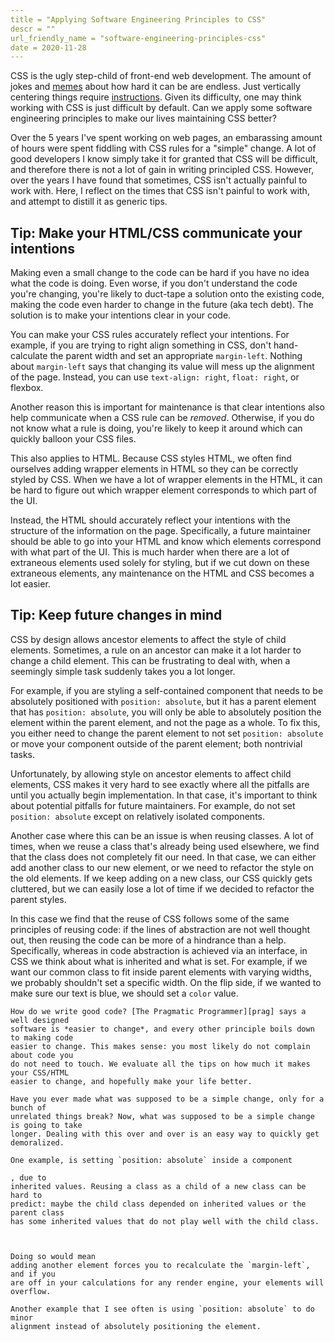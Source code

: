 ```yaml
---
title = "Applying Software Engineering Principles to CSS"
descr = ""
url_friendly_name = "software-engineering-principles-css"
date = 2020-11-28
---
```


CSS is the ugly step-child of front-end web development. The amount of jokes
and [memes][reddit] about how hard it can be are endless. Just vertically centering
things require [instructions][instructions]. Given its difficulty, one may think
working with CSS is just difficult by default. Can we apply some software engineering
principles to make our lives maintaining CSS better?

Over the 5 years I've spent working on web pages, an embarassing amount of hours
were spent fiddling with CSS rules for a "simple" change. A lot of good developers I
know simply take it for granted that CSS will be difficult, and therefore there is not
a lot of gain in writing principled CSS. However, over the years I have found that
sometimes, CSS isn't actually painful to work with. Here, I reflect on the
times that CSS isn't painful to work with, and attempt to distill it as generic
tips.

## Tip: Make your HTML/CSS communicate your intentions

Making even a small change to the code can be hard if you have no idea what the
code is doing. Even worse, if you don't understand the code you're changing,
you're likely to duct-tape a solution onto the existing code, making the code
even harder to change in the future (aka tech debt). The solution is to make
your intentions clear in your code.

You can make your CSS rules accurately reflect your intentions. For example,
if you are trying to right align something in CSS, don't hand-calculate the
parent width and set an appropriate `margin-left`. Nothing about `margin-left` says
that changing its value will mess up the alignment of the page. Instead, you can use
`text-align: right`, `float: right`, or flexbox.

Another reason this is important for maintenance is that clear intentions also help
communicate when a CSS rule can be *removed*. Otherwise, if you do not know what
a rule is doing, you're likely to keep it around which can quickly balloon your
CSS files.

This also applies to HTML. Because CSS styles HTML, we often find ourselves
adding wrapper elements in HTML so they can be correctly styled by CSS.
When we have a lot of wrapper elements in the HTML, it can be hard to figure
out which wrapper element corresponds to which part of the UI.

Instead, the HTML should accurately reflect your intentions with the structure
of the information on the page. Specifically, a future maintainer should be able
to go into your HTML and know which elements correspond with what part of the UI.
This is much harder when there are a lot of extraneous elements used solely for
styling, but if we cut down on these extraneous elements, any maintenance
on the HTML and CSS becomes a lot easier.

## Tip: Keep future changes in mind

CSS by design allows ancestor elements to affect the style of child elements.
Sometimes, a rule on an ancestor can make it a lot harder to change a child
element. This can be frustrating to deal with, when a seemingly simple task
suddenly takes you a lot longer.

For example, if you are styling a self-contained component that needs to
be absolutely positioned with `position: absolute`, but it has a parent element
that has `position: absolute`, you will only be able to absolutely position
the element within the parent element, and not the page as a whole. To fix this,
you either need to change the parent element to not set `position: absolute` or
move your component outside of the parent element; both nontrivial tasks.

Unfortunately, by allowing style on ancestor elements to affect child elements,
CSS makes it very hard to see exactly where all the pitfalls are until you
actually begin implementation. In that case, it's important to think about
potential pitfalls for future maintainers. For example, do not set
`position: absolute` except on relatively isolated components.

Another case where this can be an issue is when reusing classes. A lot of times,
when we reuse a class that's already being used elsewhere, we find that the
class does not completely fit our need. In that case, we can either add another
class to our new element, or we need to refactor the style on the old elements.
If we keep adding on a new class, our CSS quickly gets cluttered, but we can easily
lose a lot of time if we decided to refactor the parent styles.

In this case we find that the reuse of CSS follows some of the same principles
of reusing code: if the lines of abstraction are not well thought out, then
reusing the code can be more of a hindrance than a help. Specifically, whereas
in code abstraction is achieved via an interface, in CSS we think about what is
inherited and what is set. For example, if we want our common class to fit
inside parent elements with varying widths, we probably shouldn't set a specific
width. On the flip side, if we wanted to make sure our text is blue, we should
set a `color` value.

```
How do we write good code? [The Pragmatic Programmer][prag] says a well designed
software is *easier to change*, and every other principle boils down to making code
easier to change. This makes sense: you most likely do not complain about code you
do not need to touch. We evaluate all the tips on how much it makes your CSS/HTML
easier to change, and hopefully make your life better.

Have you ever made what was supposed to be a simple change, only for a bunch of
unrelated things break? Now, what was supposed to be a simple change is going to take
longer. Dealing with this over and over is an easy way to quickly get demoralized.

One example, is setting `position: absolute` inside a component

, due to
inherited values. Reusing a class as a child of a new class can be hard to
predict: maybe the child class depended on inherited values or the parent class
has some inherited values that do not play well with the child class.



Doing so would mean
adding another element forces you to recalculate the `margin-left`, and if you
are off in your calculations for any render engine, your elements will overflow.

Another example that I see often is using `position: absolute` to do minor
alignment instead of absolutely positioning the element. 
```


[instructions]: http://howtocenterincss.com/
[reddit]: https://www.reddit.com/r/ProgrammerHumor/comments/a6rkoa/the_pains_of_css/?ref=share&ref_source=link
[prag]: https://pragprog.com/titles/tpp20/the-pragmatic-programmer-20th-anniversary-edition/
